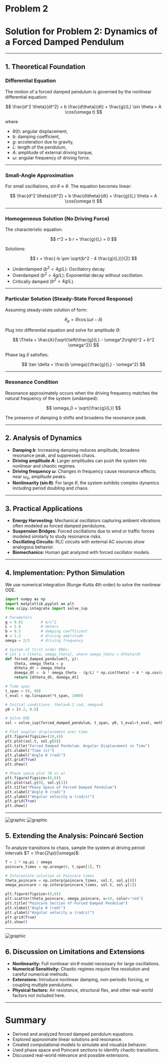 # Problem 2

# Solution for Problem 2: Dynamics of a Forced Damped Pendulum

---

## 1. Theoretical Foundation

### Differential Equation

The motion of a forced damped pendulum is governed by the nonlinear differential equation:

$$
\frac{d^2 \theta}{dt^2} + b \frac{d\theta}{dt} + \frac{g}{L} \sin \theta = A \cos(\omega t)
$$

where

* $\theta(t)$: angular displacement,
* $b$: damping coefficient,
* $g$: acceleration due to gravity,
* $L$: length of the pendulum,
* $A$: amplitude of external driving torque,
* $\omega$: angular frequency of driving force.

---

### Small-Angle Approximation

For small oscillations, $\sin \theta \approx \theta$. The equation becomes linear:

$$
\frac{d^2 \theta}{dt^2} + b \frac{d\theta}{dt} + \frac{g}{L} \theta = A \cos(\omega t)
$$

---

### Homogeneous Solution (No Driving Force)

The characteristic equation:

$$
r^2 + b r + \frac{g}{L} = 0
$$

Solutions:

$$
r = \frac{-b \pm \sqrt{b^2 - 4 \frac{g}{L}}}{2}
$$

* Underdamped ($b^2 < 4g/L$): Oscillatory decay.
* Overdamped ($b^2 > 4g/L$): Exponential decay without oscillation.
* Critically damped ($b^2 = 4g/L$).

---

### Particular Solution (Steady-State Forced Response)

Assuming steady-state solution of form:

$$
\theta_p = \Theta \cos(\omega t - \delta)
$$

Plug into differential equation and solve for amplitude $\Theta$:

$$
\Theta = \frac{A}{\sqrt{\left(\frac{g}{L} - \omega^2\right)^2 + b^2 \omega^2}}
$$

Phase lag $\delta$ satisfies:

$$
\tan \delta = \frac{b \omega}{\frac{g}{L} - \omega^2}
$$

---

### Resonance Condition

Resonance approximately occurs when the driving frequency matches the natural frequency of the system (undamped):

$$
\omega_0 = \sqrt{\frac{g}{L}}
$$

The presence of damping $b$ shifts and broadens the resonance peak.

---

## 2. Analysis of Dynamics

* **Damping $b$**: Increasing damping reduces amplitude, broadens resonance peak, and suppresses chaos.
* **Driving amplitude $A$**: Larger amplitudes can push the system into nonlinear and chaotic regimes.
* **Driving frequency $\omega$**: Changes in frequency cause resonance effects; near $\omega_0$, amplitude peaks.
* **Nonlinearity ($\sin \theta$)**: For large $\theta$, the system exhibits complex dynamics including period doubling and chaos.

---

## 3. Practical Applications

* **Energy Harvesting:** Mechanical oscillators capturing ambient vibrations often modeled as forced damped pendulums.
* **Suspension Bridges:** Forced oscillations due to wind or traffic forces modeled similarly to study resonance risks.
* **Oscillating Circuits:** RLC circuits with external AC sources show analogous behavior.
* **Biomechanics:** Human gait analyzed with forced oscillator models.

---

## 4. Implementation: Python Simulation

We use numerical integration (Runge-Kutta 4th order) to solve the nonlinear ODE.

```python
import numpy as np
import matplotlib.pyplot as plt
from scipy.integrate import solve_ivp

# Parameters
g = 9.81        # m/s^2
L = 1.0         # meters
b = 0.5         # damping coefficient
A = 1.2         # driving amplitude
omega = 2/3     # driving frequency

# System of first order ODEs:
# Let y = [theta, omega_theta], where omega_theta = dtheta/dt
def forced_damped_pendulum(t, y):
    theta, omega_theta = y
    dtheta_dt = omega_theta
    domega_dt = -b * omega_theta - (g/L) * np.sin(theta) + A * np.cos(omega * t)
    return [dtheta_dt, domega_dt]

# Time span
t_span = (0, 60)
t_eval = np.linspace(*t_span, 1000)

# Initial conditions: theta=0.2 rad, omega=0
y0 = [0.2, 0.0]

# Solve ODE
sol = solve_ivp(forced_damped_pendulum, t_span, y0, t_eval=t_eval, method='RK45')

# Plot angular displacement over time
plt.figure(figsize=(10,4))
plt.plot(sol.t, sol.y[0])
plt.title("Forced Damped Pendulum: Angular Displacement vs Time")
plt.xlabel("Time (s)")
plt.ylabel("Angle θ (rad)")
plt.grid(True)
plt.show()

# Phase space plot (θ vs ω)
plt.figure(figsize=(6,6))
plt.plot(sol.y[0], sol.y[1])
plt.title("Phase Space of Forced Damped Pendulum")
plt.xlabel("Angle θ (rad)")
plt.ylabel("Angular velocity ω (rad/s)")
plt.grid(True)
plt.show()
```

---
![graphic](../images/image_P1_1.png)
![graphic](../images/image_P2_2.png)



## 5. Extending the Analysis: Poincaré Section

To analyze transitions to chaos, sample the system at driving period intervals $T = \frac{2\pi}{\omega}$:

```python
T = 2 * np.pi / omega
poincare_times = np.arange(0, t_span[1], T)

# Interpolate solution at Poincare times
theta_poincare = np.interp(poincare_times, sol.t, sol.y[0])
omega_poincare = np.interp(poincare_times, sol.t, sol.y[1])

plt.figure(figsize=(6,6))
plt.scatter(theta_poincare, omega_poincare, s=10, color='red')
plt.title("Poincaré Section of Forced Damped Pendulum")
plt.xlabel("Angle θ (rad)")
plt.ylabel("Angular velocity ω (rad/s)")
plt.grid(True)
plt.show()
```

---
![graphic](../images/image_P2_3.png)

## 6. Discussion on Limitations and Extensions

* **Nonlinearity:** Full nonlinear $\sin \theta$ model necessary for large oscillations.
* **Numerical Sensitivity:** Chaotic regimes require fine resolution and careful numerical methods.
* **Extensions:** Introduce nonlinear damping, non-periodic forcing, or coupling multiple pendulums.
* **Physical factors:** Air resistance, structural flex, and other real-world factors not included here.

---

# Summary

* Derived and analyzed forced damped pendulum equations.
* Explored approximate linear solutions and resonance.
* Created computational models to simulate and visualize behavior.
* Used phase space and Poincaré sections to identify chaotic transitions.
* Discussed real-world relevance and possible extensions.
